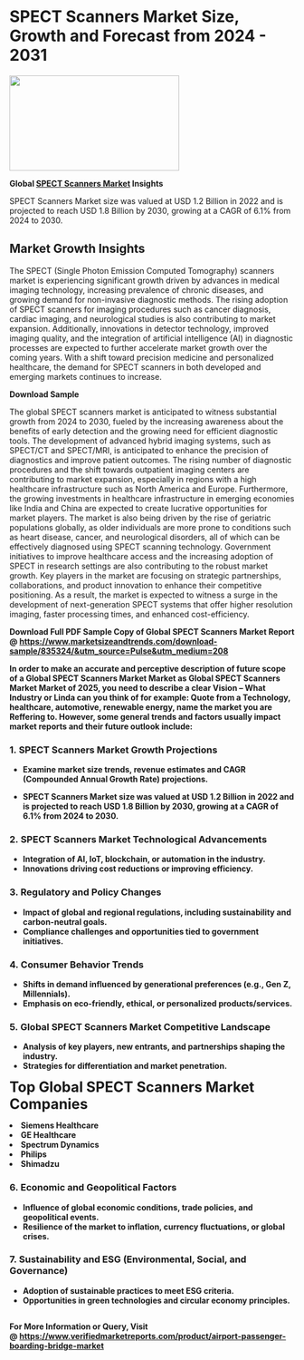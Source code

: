 <H1>SPECT Scanners Market Size, Growth and Forecast from 2024 - 2031</H1><img class="aligncenter size-medium wp-image-584254" src="https://thirdeyenews.in/wp-content/uploads/2024/09/Global-Market-Research-300x168.jpeg" alt="" width="300" height="168" /><p><strong>Global&nbsp;<a href="https://www.marketsizeandtrends.com/download-sample/835324/&amp;utm_source=Pulse&amp;utm_medium=208">SPECT Scanners Market</a> Insights</strong></p><p>SPECT Scanners Market size was valued at USD 1.2 Billion in 2022 and is projected to reach USD 1.8 Billion by 2030, growing at a CAGR of 6.1% from 2024 to 2030.</p><p><h2>Market Growth Insights</h2> <p>The SPECT (Single Photon Emission Computed Tomography) scanners market is experiencing significant growth driven by advances in medical imaging technology, increasing prevalence of chronic diseases, and growing demand for non-invasive diagnostic methods. The rising adoption of SPECT scanners for imaging procedures such as cancer diagnosis, cardiac imaging, and neurological studies is also contributing to market expansion. Additionally, innovations in detector technology, improved imaging quality, and the integration of artificial intelligence (AI) in diagnostic processes are expected to further accelerate market growth over the coming years. With a shift toward precision medicine and personalized healthcare, the demand for SPECT scanners in both developed and emerging markets continues to increase.</p> <p><strong>Download Sample</strong></p> <p>The global SPECT scanners market is anticipated to witness substantial growth from 2024 to 2030, fueled by the increasing awareness about the benefits of early detection and the growing need for efficient diagnostic tools. The development of advanced hybrid imaging systems, such as SPECT/CT and SPECT/MRI, is anticipated to enhance the precision of diagnostics and improve patient outcomes. The rising number of diagnostic procedures and the shift towards outpatient imaging centers are contributing to market expansion, especially in regions with a high healthcare infrastructure such as North America and Europe. Furthermore, the growing investments in healthcare infrastructure in emerging economies like India and China are expected to create lucrative opportunities for market players. The market is also being driven by the rise of geriatric populations globally, as older individuals are more prone to conditions such as heart disease, cancer, and neurological disorders, all of which can be effectively diagnosed using SPECT scanning technology. Government initiatives to improve healthcare access and the increasing adoption of SPECT in research settings are also contributing to the robust market growth. Key players in the market are focusing on strategic partnerships, collaborations, and product innovation to enhance their competitive positioning. As a result, the market is expected to witness a surge in the development of next-generation SPECT systems that offer higher resolution imaging, faster processing times, and enhanced cost-efficiency.</p> <p><strong></p><p><span class=""><strong>Download Full PDF Sample Copy of Global SPECT Scanners Market Report</strong> @ <a href="https://www.marketsizeandtrends.com/download-sample/835324/&amp;utm_source=Pulse&amp;utm_medium=208" target="_blank">https://www.marketsizeandtrends.com/download-sample/835324/&amp;utm_source=Pulse&amp;utm_medium=208</a></span></p><p>In order to make an accurate and perceptive description of future scope of a Global&nbsp;SPECT Scanners Market Market as Global&nbsp;SPECT Scanners Market Market of 2025, you need to describe a clear Vision &ndash; What Industry or Linda can you think of for example: Quote from a Technology, healthcare, automotive, renewable energy, name the market you are Reffering to. However, some general trends and factors usually impact market reports and their future outlook include:</p><h3>1.&nbsp;<strong>SPECT Scanners Market Growth Projections</strong></h3><ul><li>Examine market size trends, revenue estimates and CAGR (Compounded Annual Growth Rate) projections.</li><li><p>SPECT Scanners Market size was valued at USD 1.2 Billion in 2022 and is projected to reach USD 1.8 Billion by 2030, growing at a CAGR of 6.1% from 2024 to 2030.</p></li></ul><h3>2.&nbsp;<strong>SPECT Scanners Market Technological Advancements</strong></h3><ul><li>Integration of AI, IoT, blockchain, or automation in the industry.</li><li>Innovations driving cost reductions or improving efficiency.</li></ul><h3>3.&nbsp;<strong>Regulatory and Policy Changes</strong></h3><ul><li>Impact of global and regional regulations, including sustainability and carbon-neutral goals.</li><li>Compliance challenges and opportunities tied to government initiatives.</li></ul><h3>4.&nbsp;<strong>Consumer Behavior Trends</strong></h3><ul><li>Shifts in demand influenced by generational preferences (e.g., Gen Z, Millennials).</li><li>Emphasis on eco-friendly, ethical, or personalized products/services.</li></ul><h3>5.&nbsp;<strong>Global SPECT Scanners Market Competitive Landscape</strong></h3><ul><li>Analysis of key players, new entrants, and partnerships shaping the industry.</li><li>Strategies for differentiation and market penetration.</li></ul><p data-pm-slice="1 1 []"><span style="color: inherit; font-family: inherit; font-size: 25px;">Top Global SPECT Scanners Market Companies</span></p><div class="" data-test-id=""><p><li>Siemens Healthcare</li><li> GE Healthcare</li><li> Spectrum Dynamics</li><li> Philips</li><li> Shimadzu</li></p></div><h3>6.&nbsp;<strong>Economic and Geopolitical Factors</strong></h3><ul><li>Influence of global economic conditions, trade policies, and geopolitical events.</li><li>Resilience of the market to inflation, currency fluctuations, or global crises.</li></ul><h3>7.&nbsp;<strong>Sustainability and ESG (Environmental, Social, and Governance)</strong></h3><ul><li>Adoption of sustainable practices to meet ESG criteria.</li><li>Opportunities in green technologies and circular economy principles.</li></ul><h2><strong style="font-size: 14px;">For More Information or Query, Visit @&nbsp;</strong><a style="background-color: #ffffff; font-size: 14px;" href="https://www.marketsizeandtrends.com/report/spect-scanners-market/" target="_blank">https://www.verifiedmarketreports.com/product/airport-passenger-boarding-bridge-market</a></h2>
